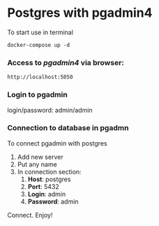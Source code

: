 # Postgres with pgadmin4

To start use in terminal
```shell script
docker-compose up -d
```

### Access to *pgadmin4* via browser:
```text
http://localhost:5050
``` 

### Login to pgadmin
login/password: admin/admin

### Connection to database in pgadmn

To connect pgadmin with postgres
1. Add new server
1. Put any name
1. In connection section:
   1. **Host**: postgres
   1. **Port**: 5432
   1. **Login**: admin
   1. **Password**: admin
   
Connect. Enjoy!